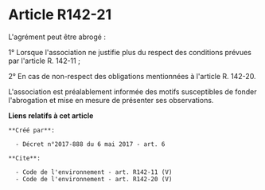 # Article R142-21

L'agrément peut être abrogé : 

1° Lorsque l'association ne justifie plus du respect des conditions prévues par l'article R. 142-11 ; 

2° En cas de non-respect des obligations mentionnées à l'article R. 142-20. 

L'association est préalablement informée des motifs susceptibles de fonder l'abrogation et mise en mesure de présenter ses
observations.

**Liens relatifs à cet article**

	**Créé par**:

	  - Décret n°2017-888 du 6 mai 2017 - art. 6

	**Cite**:

	  - Code de l'environnement - art. R142-11 (V)
	  - Code de l'environnement - art. R142-20 (V)
